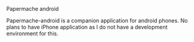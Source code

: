 Papermache android

Papermache-android is a companion application for android phones.
No plans to have iPhone application as I do not have a development environment for this.

